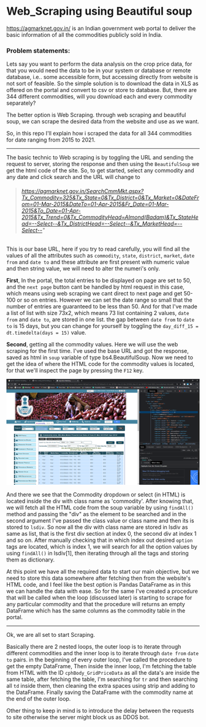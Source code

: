 # Web_Scraping using Beautiful soup

https://agmarknet.gov.in/ is an Indian government web portal to deliver the basic information of all the commodities publicly sold in India.

### Problem statements:
Lets say you want to perform the data analysis on the crop price data, for that you would need the data to be in your system or database or remote database, i.e.. some accessible form, but accessing directly from website is not sort of feasible. So the simple solution is to download the data in XLS as offered on the portal and convert to csv or store to database. But, there are 344 different commodities, will you download each and every commodity separately?

The better option is Web Scraping. through web scraping and beautiful soup, we can scrape the desired data from the website and use as we want.

So, in this repo I'll explain how i scraped the data for all 344 commodities for date ranging from 2015 to 2021.

---

The basic technic to Web scraping is by toggling the URL and sending the request to server, storing the response and then using the `BeautifulSoup` we get the html code of the site. So, to get started, select any commodity and any date and click search and the URL will change to
> ###### https://agmarknet.gov.in/SearchCmmMkt.aspx?Tx_Commodity=325&Tx_State=0&Tx_District=0&Tx_Market=0&DateFrom=01-Mar-2015&DateTo=01-Apr-2015&Fr_Date=01-Mar-2015&To_Date=01-Apr-2015&Tx_Trend=0&Tx_CommodityHead=Almond(Badam)&Tx_StateHead=--Select--&Tx_DistrictHead=--Select--&Tx_MarketHead=--Select--"

This is our base URL, here if you try to read carefully, you will find all the values of all the attributes such as `commodity`, `state`, `district`, `market`, `date from` and `date to` and these attribute are first present with numeric value and then string value, we will need to alter the numeri's only.


**First**, In the portal, the total entries to be displayed on page are set to 50, and the `next page` button cant be handled by html request in this case, which means using web scraping we cant direct to next page and get 50-100 or so on entries. However we can set the date range so small that the number of entries are guaranteed to be less than 50. And for that I've made a list of list with size 73x2, which means 73 list containing 2 values, `date from` and `date to`, are stored in one list. the gap between `date from` to `date to` is 15 days, but you can change for yourself by toggling the `day_diff_15 = dt.timedelta(days = 15)` value.

**Second**, getting all the commodity values. Here we will use the web scraping for the first time. I've used the base URL and got the response, saved as html in `soup` variable of type bs4.BeautifulSoup. Now we need to get the idea of where the HTML code for the commodity values is located, for that we'll inspect the page by pressing the `F12` key.

![](images/agmarknet.png)

And there we see that the Commodity dropdown or select (in HTML) is located inside the div with class name as 'commodity'. After knowing that, we will fetch all the HTML code from the soup variable by using `findAll()` method and passing the "div" as the element to be searched and in the second argument I've passed the class value or class name and then its is stored to `lsdiv`. So now all the div with class name are stored in lsdiv as same as list, that is the first div section at index 0, the second div at index 1 and so on. After manually checking that in which index out desired `option` tags are located, which is index 1, we will search for all the option values by using `findAll()` in lsdiv[1], then iterating through all the tags and storing them as dictionary.

At this point we have all the required data to start our main objective, but we need to store this data somewhere after fetching then from the website's HTML code, and I feel like the best option is Pandas DataFrame as in this we can handle the data with ease. So for the same I've created a procedure that will be called when the loop (discussed later) is starting to scrape for any particular commodity and that the procedure will returns an empty DataFrame which has the same columns as the commodity table in the portal.

---
Ok, we are all set to start Scraping.

Basically there are 2 nested loops, the outer loop is to iterate through different commodities and the inner loop is to iterate through `date from` `date to` pairs. in the beginning of every outer loop, I've called the procedure to get the empty DataFrame, Then inside the inner loop, I'm fetching the table from HTML with the ID `cphBody_GridPriceData` as all the data's are inside the same table, after fetching the table, I'm searching for `tr` and then searching all `td` inside them, then cleaning the extra spaces using strip and adding to the DataFrame. Finally saving the DataFrame with the commodity name at the end of the outer loop.

Other thing to keep in mind is to introduce the delay between the requests to site otherwise the server might block us as DDOS bot.
